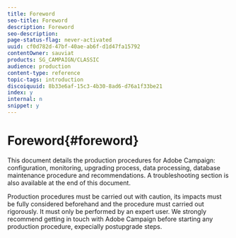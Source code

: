 ```yaml
---
title: Foreword
seo-title: Foreword
description: Foreword
seo-description: 
page-status-flag: never-activated
uuid: cf0d782d-47bf-40ae-ab6f-d1d47fa15792
contentOwner: sauviat
products: SG_CAMPAIGN/CLASSIC
audience: production
content-type: reference
topic-tags: introduction
discoiquuid: 8b33e6af-15c3-4b30-8ad6-d76a1f33be21
index: y
internal: n
snippet: y
---
```


# Foreword{#foreword}

This document details the production procedures for Adobe Campaign: configuration, monitoring, upgrading process, data processing, database maintenance procedure and recommendations. A troubleshooting section is also available at the end of this document.

Production procedures must be carried out with caution, its impacts must be fully considered beforehand and the procedure must carried out rigorously. It must only be performed by an expert user. We strongly recommend getting in touch with Adobe Campaign before starting any production procedure, expecially postupgrade steps.

